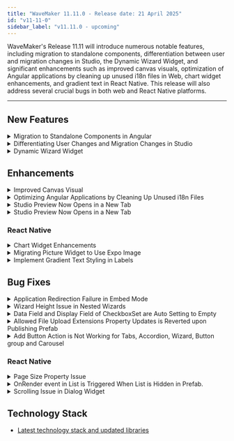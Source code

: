 ```yaml
---
title: "WaveMaker 11.11.0 - Release date: 21 April 2025"
id: "v11-11-0"
sidebar_label: "v11.11.0 - upcoming"
---
```


WaveMaker's Release 11.11 will introduce numerous notable features, including migration to standalone components, differentiation between user and migration changes in Studio, the Dynamic Wizard Widget, and significant enhancements such as improved canvas visuals, optimization of Angular applications by cleaning up unused i18n files in Web, chart widget enhancements, and gradient text in React Native. This release will also address several crucial bugs in both web and React Native platforms.

---

## New Features

<details><summary>Migration to Standalone Components in Angular</summary>

With this release, users can see the transition from module-based architecture to standalone components in generated Angular applications. Due to this transition, users can use Standalone components that allow users to build applications without the rigid structure of modules.

**Why this transition?**

Benefits of this transition from module-based architecture to standalone components are,

- Simplified development process of angular applications.
- Improved performance with faster load time
- Enhanced reusability using Standalone components.
- Facilitates Tree-shaking optimization.

![Module Based vs Standalone Components](/learn/assets/module-based-vs-standalone-components.png)

**Impact on Generated Applications**

​Starting with WaveMaker Release v11.11, generated Angular applications have transitioned to using standalone components, replacing traditional NgModules. This shift aligns with Angular's latest best practices, simplifying application structure and reducing boilerplate code.​

Key changes include:

- The `app.module` file is no longer generated.
- The App config file is generated to manage application dependencies.
- Page-level modules are eliminated, reducing the number of files in the application.
- Each page component is now a standalone component, lazily loaded upon routing.
- Application startup utilizes the modern `bootstrapApplication()` API, leveraging main.ts and app.config.ts for configuration, thereby removing the need for a root AppModule.

To know more, 

</details>

<details><summary>Differentiating User Changes and Migration Changes in Studio</summary>

Studio's new feature for differentiating user changes from migration changes during project upgrades offers significant benefits, enhancing the development workflow while ensuring compatibility with the latest tech stack and latest Studio practices.

**Benefits of Differentiating Changes**

**Enhanced Transparency:** By clearly separating user modifications from migration updates, developers gain a better understanding of the migration changes, reducing confusion and the risk of unintentionally reverting essential updates.​

**Efficient Troubleshooting:** When issues arise post-migration, being able to understand and locate whether a change was user-initiated or part of the migration process helps in quicker diagnosis and resolution.​

**Streamlined Maintenance:** Maintaining applications becomes easier and clearer when developers can focus on user-specific changes without being distracted by migration modifications.​

**Reduced Errors:** Clear differentiation minimizes the risk of accidental overwrites or deletions of critical migration updates, leading to more stable and reliable applications.​​

**New UI Tabs for Change Differentiation**

In the “View Project Changes” window, users now find three tabs:

**User Changes** – Only shows files changed by the user.
**Migration Changes** – Lists all changes made by Studio as part of the migration.
**Overall Changes** – This shows a combined view of both migration and user changes.
**Changes Since Last Pushed (only when PR flow is enabled):** This shows changes made after the last push.


![Change Categories in Push Flow](/learn/assets/change-categories-push-flow.png)

To understand more, see.

</details>

<details><summary>Dynamic Wizard Widget</summary>

Introducing Dynamic Wizard widget that allows users to build flexible, multi-step forms that adapt based on data and user context. Key capabilities include:

**Auto-Generated Steps:** Wizard steps and content can be dynamically created from datasets or JSON objects, making the widget reusable across varying scenarios.

**Partial Content Support:** Each step can load different templates or HTML content available in a Partial.

**Dynamic Forms:** Each wizard step can contain dynamic form that adapts to user data, allowing flexible input fields and validation.

**Custom Navigation:** Developers can set a default starting step, jump to specific steps, and track the current step index.

**Real-Time Step Management:** Add and remove steps dynamically based on user actions or logic.

**Context Awareness:** Easily identify the first or last step to disable buttons or trigger special actions.

These features make the wizard highly customizable, enhancing user experience and improving multi-step forms handling in dynamic workflows. To know the steps to implement, see.

</details>

## Enhancements

<details><summary>Improved Canvas Visual</summary>

This release introduces a significantly enhanced WYSIWYG (What You See Is What You Get) canvas, ensuring that the design environment closely mirrors the live application. This update addresses previous challenges such as text overflow, unintuitive component names, and misaligned layouts.​

**Key Improvements:**

**WYSIWYG Accuracy:** The canvas now accurately reflects the live application's fonts, spacing, padding, and alignment, providing a seamless design-to-preview experience.​

**Enhanced Text Handling:** Text elements are intelligently managed to prevent overflow, maintaining a clean and organized canvas.​

**Meaningful Component Naming:** Components are now auto-named based on their binding expressions, offering clearer context and easier navigation within the layout.​

**Benefits:**

- Reduces time spent on fixing layout inconsistencies.​
- Streamlines the design-to-preview workflow.
- Enhances confidence in the design process, ensuring that what is seen during development matches the end-user experience.​

</details>

<details><summary>Optimizing Angular Applications by Cleaning Up Unused i18n Files</summary>

To optimize Angular application performance and reduce bundle size, it's crucial to eliminate unused localization files from libraries like Moment.js, @angular/global, and FullCalendar. By adopting this approach, users can significantly enhance Angular application's performance, leading to faster load times and a better user experience.

**How to Remove Unused Locales**

**Moment.js:** Utilize the moment-locales-webpack-plugin to specify which locales to include, effectively excluding the rest .​

**@angular/global:** Implement a pre-build script to include only the required locales in the angular.json configuration, preventing Angular from copying all locale files during the build process.​

**FullCalendar:** Manually import only the necessary locale files instead of the entire set, ensuring that only the needed locales are bundled.


**Performance Testing Results after Optimization**

- A 25% reduction in finish time.
- A 35% decrease in load time on Fast 4G networks.

Disk usage of existing and updated apps are shown below.

![Disk Size Optimization](/learn/assets/disk-size-optimization.png)


To understand the implemenatation, see.

</details>

<details><summary>Studio Preview Now Opens in a New Tab</summary>

In previous versions, users had to manually copy and paste the preview URL into a new tab. With this release, clicking 'Studio Preview' opens the app directly in a new browser tab, replacing the earlier pop-up window approach. If the preview tab is already open, clicking 'Studio Preview' again will automatically refresh it, ensuring you always see the latest changes without manual intervention.​

This enhancement eliminates pop-ups, improves browser behavior, and offers a more modern, seamless experience.​

</details>

<details><summary>Studio Preview Now Opens in a New Tab</summary>

Previously, Angular build-generated .war files included many unnecessary files like dev assets, themes, and media, leading to larger deployment sizes, security risks, and manual cleanup efforts. 

To resolve this, a default exclusion mechanism is introduced in the Angular build profile, automatically omitting non-runtime files. This reduces .war size, improves security, and simplifies the build process. Developers can further customize exclusions using Maven properties.

</details>

### React Native

<details><summary>Chart Widget Enhancements</summary>

**Hiding X-axis Label**

Prevoiusly, users were unable hide x-axis labels. Now, with this enhancement, users can hide the x-axis label by setting **`showxaxislabels`** property in Markup section as `false`.

**Before:**

![Before Showxaxislabel](/learn/assets/before-showxaxislabel.png)

**After:**

![After Showxaxislabel](/learn/assets/after-showxaxislabel.png)


**Customizing Bar Width**

With this enhancement, users can now adjust the bar width in Bar and Column chart widgets by setting the new property, **`barwidth`**, as required.

**Before:**

![Before adding Barwidth](/learn/assets/before-bar-width.png)

**After:**

![After adding Barwidth](/learn/assets/after-bar-width.png)

</details>

<details><summary> Migrating Picture Widget to Use Expo Image </summary>

In previous versions, the Picture widget utilized default Image component. With this release, we have migrated to use Expo image to leverage the advantages offered by Expo image, particularly its improved caching mechanisms and other performance benefits, such as Placeholder Support,  Error Handling, Lazy Loading, Priority Loading, and Optimised Delivery.

</details>

<details><summary> Implement Gradient Text Styling in Labels </summary>

Introducing a property to add gradient text styling in the Label widget. To implement this enhancement, use the below CSS property.

```css

.app-label-text {    
  color: linear-gradient(90deg, #f00, #00f);
}

```

</details>


## Bug Fixes

<details><summary>Application Redirection Failure in Embed Mode</summary>

If the application is in embed mode that is loaded in iframe, application redirection are failing. TO overcome we have made the  Content-Security-Policy header value as static which was earlier dynamic.

</details>


<details><summary>Wizard Height Issue in Nested Wizards</summary>

In case of nested Wizard widgets, users were able to see the change in height percentage in Markup section but not in the UI. This issue is now fixed.

</details>

<details><summary>Data Field and Display Field of CheckboxSet are Auto Setting to Empty</summary>

When using the CheckboxSet widget, the Data Field, Display Field, and Display Expression were bound to variables. Upon refresh/reload, users were unable to view any value bound to those fields in PRoperties panel and it appeared empty.

</details>

<details><summary> Allowed File Upload Extensions Property Updates is Reverted upon Publishing Prefab </summary>

In Prefab project, users were unable to update the **Allowed File Upload Extensions** in the **General Settings** section as any changes made to the allowed file extensions were reverting upon refreshing the page.

</details>

<details><summary>Add Button Action is Not Working for Tabs, Accordion, Wizard, Button group and Carousel</summary>

Earlier, after adding a widget (from Tabs, Accordion, Wizard, Button Group, or Carousel) and saving the workspace, clicking the Add Button didn’t save the markup as expected. This issue was identified and resolved by using a dirty-checking on the Add Button click. Now, when the workspace is saved after the click, the corresponding markup is correctly added.

</details>

### React Native

<details><summary> Page Size Property Issue </summary>

In List widget, users were unable to view the Load More message or indicator even when the provided Page Size value was less than the total number of items. This issue was noticed when list widget is configured with direction Horizontal and pagination type is set as On demand.  

</details>

<details><summary>OnRender event in List is Triggered When List is Hidden in Prefab.</summary>

When using a prefab with the List widget, the **onRender** event of the list is triggered even when the list is hidden in prefab. This issue was fixed by using a new property, **triggeronrenderwhenhidden** for the list and setting it as false in the Markup section.

```xml

<wm-list  
on-render="staticVariable1List1Render(widget, $data)" 
triggeronrenderwhenhidden="false" 
show="false"/>

```

</details>

<details><summary>Scrolling Issue in Dialog Widget</summary>


In case of Android, when using the Dialog widget, users encountered issue with vertical scrolling within dialogs. The scrolling also can become unresponsive and required multiple attempts to scroll.
This issue was specifically observed after interacting with non-editable/disbaled input fields within the Dialog.

</details>



## Technology Stack

- [Latest technology stack and updated libraries](/learn/wavemaker-release-notes#technology-stack)